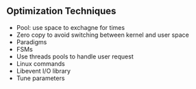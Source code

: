 ## Optimization Techniques
* Pool: use space to exchagne for times
* Zero copy to avoid switching between kernel and user space
* Paradigms
* FSMs
* Use threads pools to handle user request
* Linux commands
* Libevent I/O library
* Tune parameters
